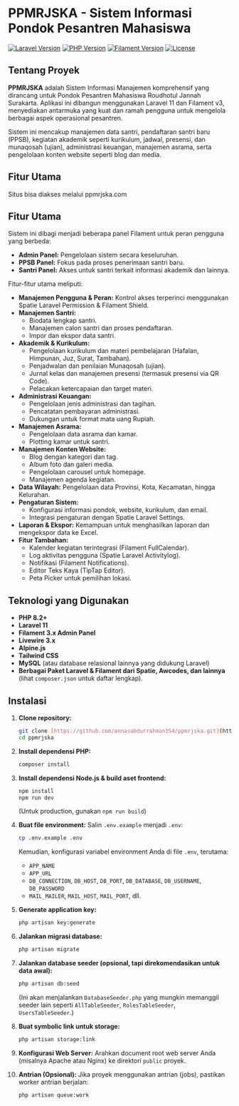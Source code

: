 # PPMRJSKA - Sistem Informasi Pondok Pesantren Mahasiswa

[![Laravel Version](https://img.shields.io/badge/Laravel-v11.x-FF2D20.svg)](https://laravel.com)
[![PHP Version](https://img.shields.io/badge/PHP-%5E8.2-777BB4.svg)](https://www.php.net/)
[![Filament Version](https://img.shields.io/badge/Filament-v3.x-F59E0B.svg)](https://filamentphp.com)
[![License](https://img.shields.io/packagist/l/laravel/framework.svg)](https://packagist.org/packages/laravel/framework)

## Tentang Proyek

**PPMRJSKA** adalah Sistem Informasi Manajemen komprehensif yang dirancang untuk Pondok Pesantren Mahasiswa Roudhotul Jannah Surakarta. Aplikasi ini dibangun menggunakan Laravel 11 dan Filament v3, menyediakan antarmuka yang kuat dan ramah pengguna untuk mengelola berbagai aspek operasional pesantren.

Sistem ini mencakup manajemen data santri, pendaftaran santri baru (PPSB), kegiatan akademik seperti kurikulum, jadwal, presensi, dan munaqosah (ujian), administrasi keuangan, manajemen asrama, serta pengelolaan konten website seperti blog dan media.

## Fitur Utama

Situs bisa diakses melalui ppmrjska.com

## Fitur Utama

Sistem ini dibagi menjadi beberapa panel Filament untuk peran pengguna yang berbeda:
* **Admin Panel:** Pengelolaan sistem secara keseluruhan.
* **PPSB Panel:** Fokus pada proses penerimaan santri baru.
* **Santri Panel:** Akses untuk santri terkait informasi akademik dan lainnya.

Fitur-fitur utama meliputi:

* **Manajemen Pengguna & Peran:** Kontrol akses terperinci menggunakan Spatie Laravel Permission & Filament Shield.
* **Manajemen Santri:**
    * Biodata lengkap santri.
    * Manajemen calon santri dan proses pendaftaran.
    * Impor dan ekspor data santri.
* **Akademik & Kurikulum:**
    * Pengelolaan kurikulum dan materi pembelajaran (Hafalan, Himpunan, Juz, Surat, Tambahan).
    * Penjadwalan dan penilaian Munaqosah (ujian).
    * Jurnal kelas dan manajemen presensi (termasuk presensi via QR Code).
    * Pelacakan ketercapaian dan target materi.
* **Administrasi Keuangan:**
    * Pengelolaan jenis administrasi dan tagihan.
    * Pencatatan pembayaran administrasi.
    * Dukungan untuk format mata uang Rupiah.
* **Manajemen Asrama:**
    * Pengelolaan data asrama dan kamar.
    * Plotting kamar untuk santri.
* **Manajemen Konten Website:**
    * Blog dengan kategori dan tag.
    * Album foto dan galeri media.
    * Pengelolaan carousel untuk homepage.
    * Manajemen agenda kegiatan.
* **Data Wilayah:** Pengelolaan data Provinsi, Kota, Kecamatan, hingga Kelurahan.
* **Pengaturan Sistem:**
    * Konfigurasi informasi pondok, website, kurikulum, dan email.
    * Integrasi pengaturan dengan Spatie Laravel Settings.
* **Laporan & Ekspor:** Kemampuan untuk menghasilkan laporan dan mengekspor data ke Excel.
* **Fitur Tambahan:**
    * Kalender kegiatan terintegrasi (Filament FullCalendar).
    * Log aktivitas pengguna (Spatie Laravel Activitylog).
    * Notifikasi (Filament Notifications).
    * Editor Teks Kaya (TipTap Editor).
    * Peta Picker untuk pemilihan lokasi.

## Teknologi yang Digunakan

* **PHP 8.2+**
* **Laravel 11**
* **Filament 3.x Admin Panel**
* **Livewire 3.x**
* **Alpine.js**
* **Tailwind CSS**
* **MySQL** (atau database relasional lainnya yang didukung Laravel)
* **Berbagai Paket Laravel & Filament dari Spatie, Awcodes, dan lainnya** (lihat `composer.json` untuk daftar lengkap).

## Instalasi

1.  **Clone repository:**
    ```bash
    git clone [https://github.com/annasabdurrahman354/ppmrjska.git](https://github.com/annasabdurrahman354/ppmrjska.git)
    cd ppmrjska
    ```

2.  **Install dependensi PHP:**
    ```bash
    composer install
    ```

3.  **Install dependensi Node.js & build aset frontend:**
    ```bash
    npm install
    npm run dev
    ```
    (Untuk production, gunakan `npm run build`)

4.  **Buat file environment:**
    Salin `.env.example` menjadi `.env`:
    ```bash
    cp .env.example .env
    ```
    Kemudian, konfigurasi variabel environment Anda di file `.env`, terutama:
    * `APP_NAME`
    * `APP_URL`
    * `DB_CONNECTION`, `DB_HOST`, `DB_PORT`, `DB_DATABASE`, `DB_USERNAME`, `DB_PASSWORD`
    * `MAIL_MAILER`, `MAIL_HOST`, `MAIL_PORT`, dll.

5.  **Generate application key:**
    ```bash
    php artisan key:generate
    ```

6.  **Jalankan migrasi database:**
    ```bash
    php artisan migrate
    ```

7.  **Jalankan database seeder (opsional, tapi direkomendasikan untuk data awal):**
    ```bash
    php artisan db:seed
    ```
    (Ini akan menjalankan `DatabaseSeeder.php` yang mungkin memanggil seeder lain seperti `AllTableSeeder`, `RolesTableSeeder`, `UsersTableSeeder`.)

8.  **Buat symbolic link untuk storage:**
    ```bash
    php artisan storage:link
    ```

9.  **Konfigurasi Web Server:**
    Arahkan document root web server Anda (misalnya Apache atau Nginx) ke direktori `public` proyek.

10. **Antrian (Opsional):**
    Jika proyek menggunakan antrian (jobs), pastikan worker antrian berjalan:
    ```bash
    php artisan queue:work
    ```
